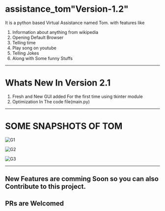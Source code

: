 # assistance_tom"Version-1.2"
It is a python based Virtual Assistance named Tom.
with features like
1. Information about anything from wikipedia
2. Opening Default Browser
3. Telling time
4. Play song on youtube
5. Telling Jokes
6. Along with Some funny Stuffs
-----------------------------
# Whats New In Version 2.1
1. Fresh and New GUI added For the first time using tkinter module
2. Optimization In The code file(main.py)
-----------------------------
# SOME SNAPSHOTS OF TOM


![G1](https://user-images.githubusercontent.com/78340623/110666449-59e0be80-81ef-11eb-9c05-40a17bb0d926.png)


![G2](https://user-images.githubusercontent.com/78340623/110666479-61a06300-81ef-11eb-8906-f9e21bfdad55.png)


![G3](https://user-images.githubusercontent.com/78340623/110666502-66fdad80-81ef-11eb-929d-d9968486f34b.png)


-----------------------------
## New Features are comming Soon so you can also Contribute to this project.
## PRs are Welcomed
